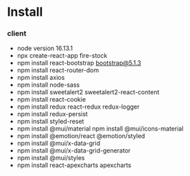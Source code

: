 # Install

### client

* node version 16.13.1
* npx create-react-app fire-stock
* npm install react-bootstrap bootstrap@5.1.3
* npm install react-router-dom
* npm install axios
* npm install node-sass
* npm install sweetalert2 sweetalert2-react-content
* npm install react-cookie
* npm install redux react-redux redux-logger
* npm install redux-persist
* npm install styled-reset
* npm install @mui/material
  npm install @mui/icons-material
* npm install @emotion/react @emotion/styled
* npm install @mui/x-data-grid
* npm install @mui/x-data-grid-generator
* npm install @mui/styles
* npm install react-apexcharts apexcharts